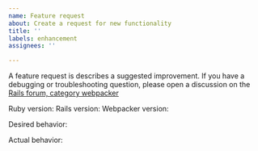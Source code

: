 ```yaml
---
name: Feature request
about: Create a request for new functionality
title: ''
labels: enhancement
assignees: ''

---
```


A feature request is describes a suggested improvement. If you have a debugging or troubleshooting question, please open a discussion on the [Rails forum, category webpacker](https://discuss.rubyonrails.org/c/webpacker/10)

Ruby version:
Rails version:
Webpacker version:

Desired behavior:

Actual behavior:
